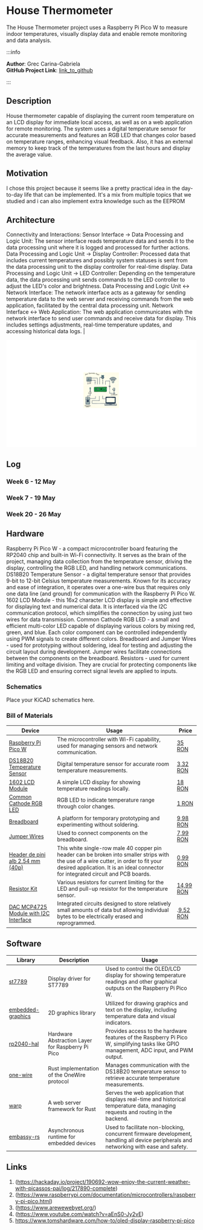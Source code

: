 # House Thermometer

The House Thermometer project uses a Raspberry Pi Pico W to measure indoor temperatures, visually display data and enable remote monitoring and data analysis.

:::info 

**Author**: Grec Carina-Gabriela \
**GitHub Project Link**: [link_to_github](https://github.com/UPB-FILS-MA/project-carinagrec)

:::

## Description

House thermometer capable of displaying the current room temperature on an LCD display for immediate local access, as well as on a web application for remote monitoring. The system uses a digital temperature sensor for accurate measurements and features an RGB LED that changes color based on temperature ranges, enhancing visual feedback. Also, it has an external memory to keep track of the temperatures from the last hours and display the average value. 

## Motivation

I chose this project because it seems like a pretty practical idea in the day-to-day life that can be implemented. It's a mix from multiple topics that we studied and i can also implement extra knowledge such as the EEPROM

## Architecture 

Connectivity and Interactions:
Sensor Interface → Data Processing and Logic Unit:
The sensor interface reads temperature data and sends it to the data processing unit where it is logged and processed for further actions.
Data Processing and Logic Unit → Display Controller:
Processed data that includes current temperatures and possibly system statuses is sent from the data processing unit to the display controller for real-time display.
Data Processing and Logic Unit → LED Controller:
Depending on the temperature data, the data processing unit sends commands to the LED controller to adjust the LED's color and brightness.
Data Processing and Logic Unit ↔ Network Interface:
The network interface acts as a gateway for sending temperature data to the web server and receiving commands from the web application, facilitated by the central data processing unit.
Network Interface ↔ Web Application:
The web application communicates with the network interface to send user commands and receive data for display. This includes settings adjustments, real-time temperature updates, and accessing historical data logs. |

<img src="LED (1).png">

## Log

<!-- write every week your progress here -->

### Week 6 - 12 May

### Week 7 - 19 May

### Week 20 - 26 May

## Hardware

Raspberry Pi Pico W - a compact microcontroller board featuring the RP2040 chip and built-in Wi-Fi connectivity. It serves as the brain of the project, managing data collection from the temperature sensor, driving the display, controlling the RGB LED, and handling network communications.
DS18B20 Temperature Sensor - a digital temperature sensor that provides 9-bit to 12-bit Celsius temperature measurements. Known for its accuracy and ease of integration, it operates over a one-wire bus that requires only one data line (and ground) for communication with the Raspberry Pi Pico W.
1602 LCD Module - this 16x2 character LCD display is simple and effective for displaying text and numerical data. It is interfaced via the I2C communication protocol, which simplifies the connection by using just two wires for data transmission.
Common Cathode RGB LED - a small and efficient multi-color LED capable of displaying various colors by mixing red, green, and blue. Each color component can be controlled independently using PWM signals to create different colors.
Breadboard and Jumper Wires - used for prototyping without soldering, ideal for testing and adjusting the circuit layout during development. Jumper wires facilitate connections between the components on the breadboard.
Resistors - used for current limiting and voltage division. They are crucial for protecting components like the RGB LED and ensuring correct signal levels are applied to inputs.


### Schematics

Place your KiCAD schematics here.

### Bill of Materials

<!-- Fill out this table with all the hardware components that you might need.

The format is 
```
| [Device](link://to/device) | This is used ... | [price](link://to/store) |

```

-->

| Device | Usage | Price |
|--------|-------|-------|
| [Raspberry Pi Pico W](https://www.raspberrypi.com/documentation/microcontrollers/raspberry-pi-pico.html) | The microcontroller with Wi-Fi capability, used for managing sensors and network communication. | [35 RON](https://www.optimusdigital.ro/en/raspberry-pi-boards/12394-raspberry-pi-pico-w.html) |
| [DS18B20 Temperature Sensor](https://www.alldatasheet.com/view.jsp?Searchword=Ds18b20%20datasheet&gad_source=1&gclid=Cj0KCQjwudexBhDKARIsAI-GWYVUHqUtnoJCOwvXEnXHKXTR3qZre8D3MO_ehf0MTlAIB7ETcrZeTXIaArlOEALw_wcB)| Digital temperature sensor for accurate room temperature measurements. | [3,32 RON](https://www.optimusdigital.ro/en/sensors/1465-ds18b20-temperature-sensor-to-92.html) |
| [1602 LCD Module](https://www.waveshare.com/datasheet/LCD_en_PDF/LCD1602.pdf) | A simple LCD display for showing temperature readings locally. | [18 RON](https://www.optimusdigital.ro/ro/optoelectronice-lcd-uri/62-lcd-1602-cu-interfata-i2c-si-backlight-galben-verde.html) |
| [Common Cathode RGB LED](https://randomnerdtutorials.com/electronics-basics-how-do-rgb-leds-work/) | RGB LED to indicate temperature range through color changes. | [1 RON](https://www.optimusdigital.ro/en/leds/483-rgb-led-common-cathode.html) |
| [Breadboard](https://en.wikipedia.org/wiki/Breadboard) | A platform for temporary prototyping and experimenting without soldering. | [9,98 RON](https://www.optimusdigital.ro/en/breadboards/8-breadboard-hq-830-points.html?search_query=breadboard&results=413) |
| [Jumper Wires](https://en.wikipedia.org/wiki/Jump_wire) | Used to connect components on the breadboard. | [7,99 RON](https://www.optimusdigital.ro/en/wires-with-connectors/12-breadboard-jumper-wire-set.html?search_query=Jumper+Wires&results=100) |
| [Header de pini alb 2.54 mm (40p)](https://en.wikipedia.org/wiki/Pin_header) | This white single-row male 40 copper pin header can be broken into smaller strips with the use of a wire cutter, in order to fit your desired application. It is an ideal connector for integrated circuit and PCB boards. | [0,99 RON](https://www.optimusdigital.ro/ro/componente-electronice-headere-de-pini/463-header-de-pini-alb-254-mm-40p.html?search_query=headere+pini&results=216) |
| [Resistor Kit](https://en.wikipedia.org/wiki/Resistor) | Various resistors for current limiting for the LED and pull-up resistor for the temperature sensor. | [14,99 RON](https://www.optimusdigital.ro/en/resistors/10928-250-pcs-plusivo-resistor-kit.html?search_query=Resistor+Kit&results=42) |
| [DAC MCP4725 Module with I2C Interface](https://www.alldatasheet.com/view.jsp?Searchword=Mcp4725%20datasheet&gad_source=1&gclid=Cj0KCQjwudexBhDKARIsAI-GWYUenyA7lMcPWmrcVCqC1cvBR28NL38MnpyoS-Zzmi6TfeupLiwyvnMaAncYEALw_wcB) | Integrated circuits designed to store relatively small amounts of data but allowing individual bytes to be electrically erased and reprogrammed. | .[9,52 RON](https://www.optimusdigital.ro/en/others/1327-dac-mcp4725-module-with-i2c-interface.html?search_query=eeprom&results=101)



## Software

| Library | Description | Usage |
|---------|-------------|-------|
| [st7789](https://github.com/almindor/st7789) | Display driver for ST7789 | Used to control the OLED/LCD display for showing temperature readings and other graphical outputs on the Raspberry Pi Pico W. |
| [embedded-graphics](https://github.com/embedded-graphics/embedded-graphics) | 2D graphics library | Utilized for drawing graphics and text on the display, including temperature data and visual indicators. |
| [rp2040-hal](https://github.com/rp-rs/rp-hal) | Hardware Abstraction Layer for Raspberry Pi Pico | Provides access to the hardware features of the Raspberry Pi Pico W, simplifying tasks like GPIO management, ADC input, and PWM output. |
| [one-wire](https://github.com/rust-embedded-community/rust-onewire) | Rust implementation of the OneWire protocol | Manages communication with the DS18B20 temperature sensor to retrieve accurate temperature measurements. |
| [warp](https://github.com/seanmonstar/warp) | A web server framework for Rust | Serves the web application that displays real-time and historical temperature data, managing requests and routing in the backend. |
| [embassy-rs](https://github.com/embassy-rs/embassy) | Asynchronous runtime for embedded devices | Used to facilitate non-blocking, concurrent firmware development, handling all device peripherals and networking with ease and safety. |


## Links

<!-- Add a few links that inspired you and that you think you will use for your project -->

1. (https://hackaday.io/project/190692-wow-enjoy-the-current-weather-with-picassos-pai/log/217890-complete)
2. (https://www.raspberrypi.com/documentation/microcontrollers/raspberry-pi-pico.html)
3. (https://www.arewewebyet.org/)
4. (https://www.youtube.com/watch?v=aEnS0-Jy2vE)
5. https://www.tomshardware.com/how-to/oled-display-raspberry-pi-pico

